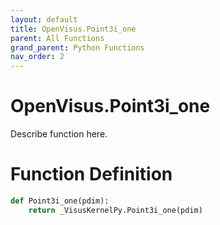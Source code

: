```yaml
---
layout: default
title: OpenVisus.Point3i_one
parent: All Functions
grand_parent: Python Functions
nav_order: 2
---
```


# OpenVisus.Point3i_one

Describe function here.

# Function Definition

```python
def Point3i_one(pdim):
    return _VisusKernelPy.Point3i_one(pdim)
```